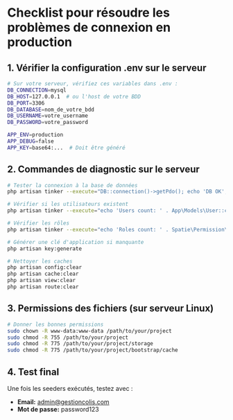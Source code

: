 # Checklist pour résoudre les problèmes de connexion en production

## 1. Vérifier la configuration .env sur le serveur
```bash
# Sur votre serveur, vérifiez ces variables dans .env :
DB_CONNECTION=mysql
DB_HOST=127.0.0.1  # ou l'host de votre BDD
DB_PORT=3306
DB_DATABASE=nom_de_votre_bdd
DB_USERNAME=votre_username
DB_PASSWORD=votre_password

APP_ENV=production
APP_DEBUG=false
APP_KEY=base64:...  # Doit être généré
```

## 2. Commandes de diagnostic sur le serveur
```bash
# Tester la connexion à la base de données
php artisan tinker --execute="DB::connection()->getPdo(); echo 'DB OK';"

# Vérifier si les utilisateurs existent
php artisan tinker --execute="echo 'Users count: ' . App\Models\User::count();"

# Vérifier les rôles
php artisan tinker --execute="echo 'Roles count: ' . Spatie\Permission\Models\Role::count();"

# Générer une clé d'application si manquante
php artisan key:generate

# Nettoyer les caches
php artisan config:clear
php artisan cache:clear
php artisan view:clear
php artisan route:clear
```

## 3. Permissions des fichiers (sur serveur Linux)
```bash
# Donner les bonnes permissions
sudo chown -R www-data:www-data /path/to/your/project
sudo chmod -R 755 /path/to/your/project
sudo chmod -R 775 /path/to/your/project/storage
sudo chmod -R 775 /path/to/your/project/bootstrap/cache
```

## 4. Test final
Une fois les seeders exécutés, testez avec :
- **Email:** admin@gestioncolis.com
- **Mot de passe:** password123
